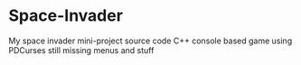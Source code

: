 # Space-Invader
My space invader mini-project source code
C++ console based game using PDCurses
still missing menus and stuff
